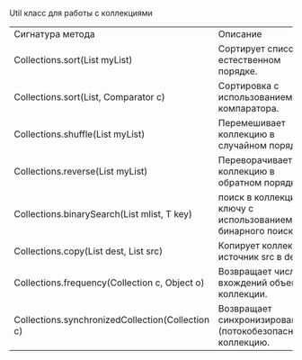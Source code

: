 Util класс для работы с коллекциями

|   |   |
|---|---|
|Сигнатура метода|Описание|
|Collections.sort(List myList)|Сортирует список в естественном порядке.|
|Collections.sort(List, Comparator c)|Сортировка с использованием компаратора.|
|Collections.shuffle(List myList)|Перемешивает коллекцию в случайном порядке.|
|Collections.reverse(List myList)|Переворачивает коллекцию в обратном порядке.|
|Collections.binarySearch(List mlist, T key)|поиск в коллекции по ключу с использованием бинарного поиска.|
|Collections.copy(List dest, List src)|Копирует коллекцию источник src в dest.|
|Collections.frequency(Collection c, Object o)|Возвращает число вхождений объекта в коллекции.|
|Collections.synchronizedCollection(Collection c)|Возвращает синхронизированную (потокобезопасную) коллекцию.|
